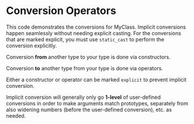 # Conversion Operators

This code demonstrates the conversions for MyClass. Implicit conversions happen seamlessly without needing explicit casting. For the conversions that are marked explicit, you must use `static_cast` to perform the conversion explicitly.

Conversion __from__ another type to your type is done via constructors.

Conversion __to__ another type from your type is done via operators.

Either a constructor or operator can be marked `explicit` to prevent implicit conversion.

Implicit conversion will generally only go __1-level__ of user-defined conversions in order to make arguments match prototypes, separately from also widening numbers (before the user-defined conversion), etc. as needed.
